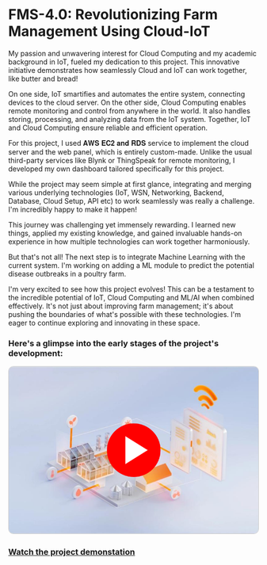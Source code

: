 # FMS-4.0: Revolutionizing Farm Management Using Cloud-IoT

My passion and unwavering interest for Cloud Computing and my academic background in IoT, fueled my dedication to this project. This innovative initiative demonstrates how seamlessly Cloud and IoT can work together, like butter and bread!

On one side, IoT smartifies and automates the entire system, connecting devices to the cloud server. On the other side, Cloud Computing enables remote monitoring and control from anywhere in the world. It also handles storing, processing, and analyzing data from the IoT system. Together, IoT and Cloud Computing ensure reliable and efficient operation.

For this project, I used 𝐀𝐖𝐒 𝐄𝐂𝟐 𝐚𝐧𝐝 𝐑𝐃𝐒 service to implement the cloud server and the web panel, which is entirely custom-made. Unlike the usual third-party services like Blynk or ThingSpeak for remote monitoring, I developed my own dashboard tailored specifically for this project.

While the project may seem simple at first glance, integrating and merging various underlying technologies (IoT, WSN, Networking, Backend, Database, Cloud Setup, API etc) to work seamlessly was really a challenge. I'm incredibly happy to make it happen!

This journey was challenging yet immensely rewarding. I learned new things, applied my existing knowledge, and gained invaluable hands-on experience in how multiple technologies can work together harmoniously.

But that's not all! The next step is to integrate Machine Learning with the current system. I'm working on adding a ML module to predict the potential disease outbreaks in a poultry farm.

I'm very excited to see how this project evolves! This can be a testament to the incredible potential of IoT, Cloud Computing and ML/AI when combined effectively. It's not just about improving farm management; it's about pushing the boundaries of what's possible with these technologies. I'm eager to continue exploring and innovating in these space.

### Here's a glimpse into the early stages of the project's development:

<p align="center">
  <a href="https://drive.google.com/file/d/1HM929ud7U-fJcZ7GHPj3bCf7C7n1KoAN/view" target="_blank">
    <img src="assets/thumbnail.png" alt="Project Demonstation" width="600" style="border:1px solid #ccc; border-radius: 10px;">
  </a>
</p>

### [Watch the project demonstation](https://drive.google.com/file/d/1HM929ud7U-fJcZ7GHPj3bCf7C7n1KoAN/view)
